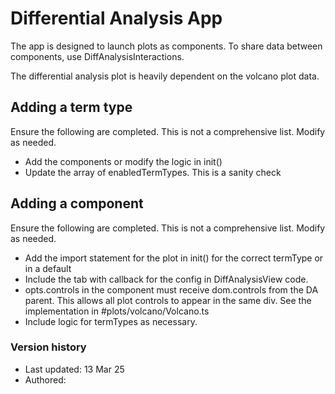 # Differential Analysis App
The app is designed to launch plots as components. To share data between components, use DiffAnalysisInteractions.

The differential analysis plot is heavily dependent on the volcano plot data.

## Adding a term type
Ensure the following are completed. This is not a comprehensive list. Modify as needed.
- Add the components or modify the logic in init()
- Update the array of enabledTermTypes. This is a sanity check 

## Adding a component
Ensure the following are completed. This is not a comprehensive list. Modify as needed.
- Add the import statement for the plot in init() for the correct termType or in a default
- Include the tab with callback for the config in DiffAnalysisView code. 
- opts.controls in the component must receive dom.controls from the DA parent. This allows all plot controls
to appear in the same div. See the implementation in #plots/volcano/Volcano.ts
- Include logic for termTypes as necessary. 

### Version history
- Last updated: 13 Mar 25
- Authored: 